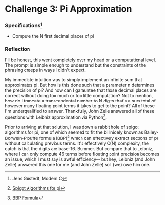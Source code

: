 # Challenge 3: Pi Approximation

### Specifications[^1]

- Compute the N first decimal places of pi

### Reflection

I'll be honest, this went completely over my head on a computational level. The
prompt is simple enough to understand but the constraints of the phrasing creeps
in ways I didn't expect. 

My immediate intuition was to simply implement an infinite sum that approximates
pi. But how is this done such that a parameter n determines the precision of pi?
And how can I garauntee that those decimal places are correct without doing too
much or too little computation? Not to mention, how do I truncate a
transcendental number to N digits that's a sum total of however many floating
point terms it takes to get to the point? All of these I'm underqualified to
answer. Thankfully, John Zelle answered all of these questions with Leibniz
approximation via Python[^2]. 

Prior to arriving at that solution, I was down a rabbit hole of spigot
algorithms for pi, one of which seemed to fit the bill nicely known as
Bailey-Borwein-Plouffe formula (BBP)[^3] which can effectively extract sections
of pi without calculating previous terms. It's effectively O(N) complexity, the
catch is that the digits are base-16. Bummer. But compare that to Leibniz, where
I can only compute 46 terms before floating point precision becomes an issue,
which I must say is awful efficiency-- but hey, Leibniz (and John Zelle)
answered this one for me (and John Zelle) so I (we) owe him one.

[^1]: Jens Gustedt, Modern C
[^2]: [Spigot Algorithms for pi](https://www.gavalas.dev/blog/spigot-algorithms-for-pi-in-python/) 
[^3]: [BBP Formula](https://en.wikipedia.org/wiki/Bailey-Borwein-Plouffe_formula) 

